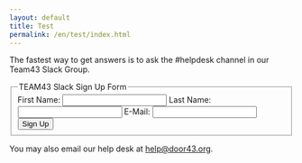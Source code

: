 ```yaml
---
layout: default
title: Test
permalink: /en/test/index.html
---
```


The fastest way to get answers is to ask the #helpdesk channel in our Team43 Slack Group.

<script type="text/javascript">
  function signUp(f) {

    var url = 'https://0x5npzjfbh.execute-api.us-west-2.amazonaws.com/prod/slack_invite'; 

    $.ajax({
        type: "GET",
        url: url,
        headers: {'X-Api-Key': 'Vj4f4SCZGT8kyldI80mO93GIyKcD3ADkGS8NscSh'},
        data: $(f).serialize(),
        dataType: 'jsonp',
        done: function(data)
        {
            console.log(data);
            if (data['ok']) {
                alert('You will receive an email shortly inviting you to join the slack team.');
                f.reset();
            }
            else {
                alert('There was a problem processing your request: ' + data['error']);
            }
        }
    });
    
    return false;
  }
</script>
<form onsubmit="return signUp(this)" action="" method="POST">
    <fieldset id="slack-fields">
        <legend>TEAM43 Slack Sign Up Form</legend>
        <label for="first_name"><span>First Name: </span><input type="text" name="first_name" id="first_name"></label>
        <label for="last_name"><span>Last Name: </span><input type="text" name="last_name" id="last-name"></label>
        <label for="email"><span>E-Mail: </span><input type="email" name="email" id="email"></label>
        <input type="hidden" name="token" value="xoxp-4804598406-4815113088-6177291095-348c26">
        <input type="hidden" name="channels" value="C04PNHLCE">
        <input type="hidden" name="set_active" value="true">
        <input type="hidden" name="_attempts" value="1">
        <button type="submit">Sign Up</button>
    </fieldset>
</form>

You may also email our help desk at [help@door43.org][help-mail].

[help-mail]: mailto:help@door43.org "help@door43.org"
[slack]: http://ufw.io/team43 "Team43 Slack"
